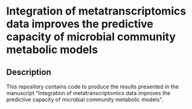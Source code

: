 # **Integration of metatranscriptomics data improves the predictive capacity of microbial community metabolic models**

## Description

This repository contains code to produce the results presented in the manuscript "Integration of metatranscriptomics data improves the predictive capacity of microbial community metabolic models".
